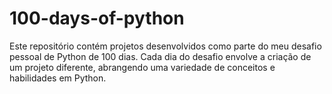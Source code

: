 # 100-days-of-python
Este repositório contém projetos desenvolvidos como parte do meu desafio pessoal de Python de 100 dias. Cada dia do desafio envolve a criação de um projeto diferente, abrangendo uma variedade de conceitos e habilidades em Python.

